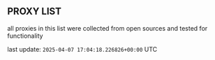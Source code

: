 ## PROXY LIST

all proxies in this list were collected from open sources and tested for functionality

last update: `2025-04-07 17:04:18.226826+00:00` UTC